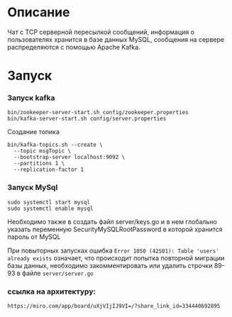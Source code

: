 # Описание
Чат с TCP серверной пересылкой сообщений, информация о пользователях хранится в базе данных MySQL, сообщения на сервере распределяются с помощью Apache Kafka.

# Запуск

### Запуск kafka
```
bin/zookeeper-server-start.sh config/zookeeper.properties
bin/kafka-server-start.sh config/server.properties
```

Создание топика
``` 
bin/kafka-topics.sh --create \
  --topic msgTopic \
  --bootstrap-server localhost:9092 \
  --partitions 1 \
  --replication-factor 1
```

### Запуск MySql
```
sudo systemctl start mysql
sudo systemctl enable mysql
```
Необходимо также в создать файл 
server/keys.go и в нем глобально указать переменную SecurityMySQLRootPassword в которой хранится пароль от MySQL

При повыторных запусках ошибка ```Error 1050 (42S01): Table 'users' already exists``` означает, что происходит попытка повторной миграции базы данных, необходимо закомментировать или удалить строчки 89-93 в файле ```server/server.go```
### ссылка на архитектуру: 
```
https://miro.com/app/board/uXjVIjIJ9VI=/?share_link_id=334440692895
```